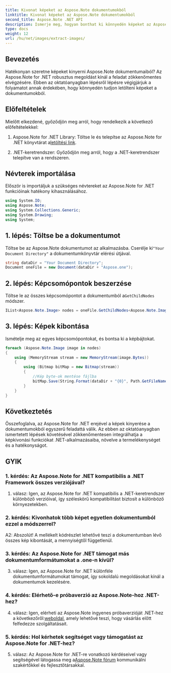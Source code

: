```yaml
---
title: Kivonat képeket az Aspose.Note dokumentumokból
linktitle: Kivonat képeket az Aspose.Note dokumentumokból
second_title: Aspose.Note .NET API
description: Ismerje meg, hogyan bonthat ki könnyedén képeket az Aspose.Note dokumentumokból az Aspose.Note for .NET segítségével. Növelje dokumentumkezelési képességeit ezzel az átfogó oktatóanyaggal.
type: docs
weight: 12
url: /hu/net/images/extract-images/
---
```

## Bevezetés

Hatékonyan szeretne képeket kinyerni Aspose.Note dokumentumaiból? Az Aspose.Note for .NET robusztus megoldást kínál a feladat zökkenőmentes elvégzésére. Ebben az oktatóanyagban lépésről lépésre végigjárjuk a folyamatot annak érdekében, hogy könnyedén tudjon letölteni képeket a dokumentumokból.

## Előfeltételek

Mielőtt elkezdené, győződjön meg arról, hogy rendelkezik a következő előfeltételekkel:

1.  Aspose.Note for .NET Library: Töltse le és telepítse az Aspose.Note for .NET könyvtárat a[letöltési link](https://releases.aspose.com/note/net/).
   
2. .NET-keretrendszer: Győződjön meg arról, hogy a .NET-keretrendszer telepítve van a rendszeren.

## Névterek importálása

Először is importáljuk a szükséges névtereket az Aspose.Note for .NET funkcióinak hatékony kihasználásához.

```csharp
using System.IO;
using Aspose.Note;
using System.Collections.Generic;
using System.Drawing;
using System;
```

## 1. lépés: Töltse be a dokumentumot

 Töltse be az Aspose.Note dokumentumot az alkalmazásba. Cserélje ki`"Your Document Directory"` a dokumentumkönyvtár elérési útjával.

```csharp
string dataDir = "Your Document Directory";
Document oneFile = new Document(dataDir + "Aspose.one");
```

## 2. lépés: Képcsomópontok beszerzése

 Töltse le az összes képcsomópontot a dokumentumból a`GetChildNodes` módszer.

```csharp
IList<Aspose.Note.Image> nodes = oneFile.GetChildNodes<Aspose.Note.Image>();
```

## 3. lépés: Képek kibontása

Ismételje meg az egyes képcsomópontokat, és bontsa ki a képbájtokat.

```csharp
foreach (Aspose.Note.Image image in nodes)
{
    using (MemoryStream stream = new MemoryStream(image.Bytes))
    {
        using (Bitmap bitMap = new Bitmap(stream))
        {
            //Kép byte-ok mentése fájlba
            bitMap.Save(String.Format(dataDir + "{0}", Path.GetFileName(image.FileName)));
        }
    }
}
```

## Következtetés

Összefoglalva, az Aspose.Note for .NET erejével a képek kinyerése a dokumentumokból egyszerű feladattá válik. Az ebben az oktatóanyagban ismertetett lépések követésével zökkenőmentesen integrálhatja a képkivonási funkciókat .NET-alkalmazásaiba, növelve a termelékenységet és a hatékonyságot.

## GYIK

### 1. kérdés: Az Aspose.Note for .NET kompatibilis a .NET Framework összes verziójával?

1. válasz: Igen, az Aspose.Note for .NET kompatibilis a .NET-keretrendszer különböző verzióival, így széleskörű kompatibilitást biztosít a különböző környezetekben.

### 2. kérdés: Kivonhatok több képet egyetlen dokumentumból ezzel a módszerrel?

A2: Abszolút! A mellékelt kódrészlet lehetővé teszi a dokumentumban lévő összes kép kibontását, a mennyiségtől függetlenül.

### 3. kérdés: Az Aspose.Note for .NET támogat más dokumentumformátumokat a .one-n kívül?

3. válasz: Igen, az Aspose.Note for .NET különféle dokumentumformátumokat támogat, így sokoldalú megoldásokat kínál a dokumentumok kezelésére.

### 4. kérdés: Elérhető-e próbaverzió az Aspose.Note-hoz .NET-hez?

 4. válasz: Igen, elérheti az Aspose.Note ingyenes próbaverzióját .NET-hez a következőről:[weboldal](https://releases.aspose.com/), amely lehetővé teszi, hogy vásárlás előtt felfedezze szolgáltatásait.

### 5. kérdés: Hol kérhetek segítséget vagy támogatást az Aspose.Note for .NET-hez?

 5. válasz: Az Aspose.Note for .NET-re vonatkozó kérdéseivel vagy segítségével látogassa meg a[Aspose.Note fórum](https://forum.aspose.com/c/note/28) kommunikálni szakértőkkel és fejlesztőtársakkal.